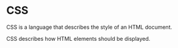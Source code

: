 # CSS

CSS is a language that describes the style of an HTML document.

CSS describes how HTML elements should be displayed.
